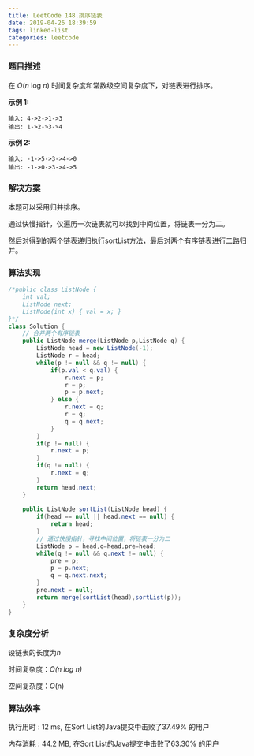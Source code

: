 ```yaml
---
title: LeetCode 148.排序链表
date: 2019-04-26 18:39:59
tags: linked-list
categories: leetcode
---
```


### 题目描述

在 *O*(*n* log *n*) 时间复杂度和常数级空间复杂度下，对链表进行排序。

**示例 1:**

```
输入: 4->2->1->3
输出: 1->2->3->4
```

**示例 2:**

```
输入: -1->5->3->4->0
输出: -1->0->3->4->5
```

<!--more-->

### 解决方案

本题可以采用归并排序。

通过快慢指针，仅遍历一次链表就可以找到中间位置，将链表一分为二。

然后对得到的两个链表递归执行sortList方法，最后对两个有序链表进行二路归并。

### 算法实现

```java
/*public class ListNode {
    int val;
    ListNode next;
    ListNode(int x) { val = x; }
}*/
class Solution {
    // 合并两个有序链表
    public ListNode merge(ListNode p,ListNode q) {
        ListNode head = new ListNode(-1);
        ListNode r = head;
        while(p != null && q != null) {
            if(p.val < q.val) {
                r.next = p;
                r = p;
                p = p.next;
            } else {
                r.next = q;
                r = q;
                q = q.next;
            }
        }
        if(p != null) {
            r.next = p;
        }
        if(q != null) {
            r.next = q;
        }
        return head.next;
    }
    
    public ListNode sortList(ListNode head) {
        if(head == null || head.next == null) {
            return head;
        }
        // 通过快慢指针，寻找中间位置，将链表一分为二
        ListNode p = head,q=head,pre=head;
        while(q != null && q.next != null) {
            pre = p;
            p = p.next;
            q = q.next.next;
        }
        pre.next = null;
        return merge(sortList(head),sortList(p));
    }
}
```

### 复杂度分析

设链表的长度为*n*

时间复杂度：*O(n log n)*

空间复杂度：*O*(n)

### 算法效率

执行用时 : 12 ms, 在Sort List的Java提交中击败了37.49% 的用户

内存消耗 : 44.2 MB, 在Sort List的Java提交中击败了63.30% 的用户